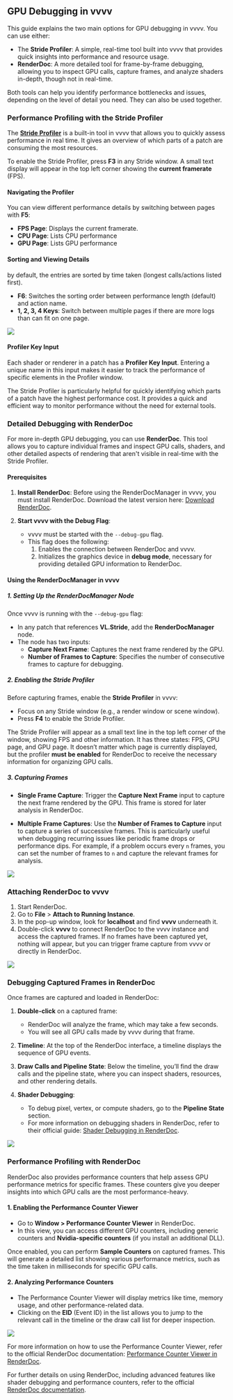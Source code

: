 ## GPU Debugging in vvvv

This guide explains the two main options for GPU debugging in vvvv. You can use either:

- The **Stride Profiler**: A simple, real-time tool built into vvvv that provides quick insights into performance and resource usage.
- **RenderDoc**: A more detailed tool for frame-by-frame debugging, allowing you to inspect GPU calls, capture frames, and analyze shaders in-depth, though not in real-time.

Both tools can help you identify performance bottlenecks and issues, depending on the level of detail you need. They can also be used together.

### Performance Profiling with the Stride Profiler

The [**Stride Profiler**](https://doc.stride3d.net/4.2/en/manual/troubleshooting/profiling.html) is a built-in tool in vvvv that allows you to quickly assess performance in real time. It gives an overview of which parts of a patch are consuming the most resources.

To enable the Stride Profiler, press **F3** in any Stride window. A small text display will appear in the top left corner showing the **current framerate** (FPS).
  
#### Navigating the Profiler

You can view different performance details by switching between pages with **F5**:
- **FPS Page**: Displays the current framerate.
- **CPU Page**: Lists CPU performance
- **GPU Page**: Lists GPU performance

#### Sorting and Viewing Details
by default, the entries are sorted by time taken (longest calls/actions listed first).
- **F6**: Switches the sorting order between performance length (default) and action name.
- **1, 2, 3, 4 Keys**: Switch between multiple pages if there are more logs than can fit on one page.

![](../../../images/libraries/3d/stride_profiler.png)

#### Profiler Key Input

Each shader or renderer in a patch has a **Profiler Key Input**. Entering a unique name in this input makes it easier to track the performance of specific elements in the Profiler window.

The Stride Profiler is particularly helpful for quickly identifying which parts of a patch have the highest performance cost. It provides a quick and efficient way to monitor performance without the need for external tools.

### Detailed Debugging with RenderDoc

For more in-depth GPU debugging, you can use **RenderDoc**. This tool allows you to capture individual frames and inspect GPU calls, shaders, and other detailed aspects of rendering that aren't visible in real-time with the Stride Profiler.

#### Prerequisites

1. **Install RenderDoc**: Before using the RenderDocManager in vvvv, you must install RenderDoc. Download the latest version here: [Download RenderDoc](https://renderdoc.org).

2. **Start vvvv with the Debug Flag**:
   - vvvv must be started with the `--debug-gpu` flag.
   - This flag does the following:
     1. Enables the connection between RenderDoc and vvvv.
     2. Initializes the graphics device in **debug mode**, necessary for providing detailed GPU information to RenderDoc.

#### Using the RenderDocManager in vvvv

##### 1. Setting Up the RenderDocManager Node

Once vvvv is running with the `--debug-gpu` flag:

- In any patch that references **VL.Stride**, add the **RenderDocManager** node.
- The node has two inputs:
  - **Capture Next Frame**: Captures the next frame rendered by the GPU.
  - **Number of Frames to Capture**: Specifies the number of consecutive frames to capture for debugging.

##### 2. Enabling the Stride Profiler

Before capturing frames, enable the **Stride Profiler** in vvvv:

- Focus on any Stride window (e.g., a render window or scene window).
- Press **F4** to enable the Stride Profiler.

The Stride Profiler will appear as a small text line in the top left corner of the window, showing FPS and other information. It has three states: FPS, CPU page, and GPU page. It doesn’t matter which page is currently displayed, but the profiler **must be enabled** for RenderDoc to receive the necessary information for organizing GPU calls.

##### 3. Capturing Frames

- **Single Frame Capture**: Trigger the **Capture Next Frame** input to capture the next frame rendered by the GPU. This frame is stored for later analysis in RenderDoc.
  
- **Multiple Frame Captures**: Use the **Number of Frames to Capture** input to capture a series of successive frames. This is particularly useful when debugging recurring issues like periodic frame drops or performance dips. For example, if a problem occurs every `n` frames, you can set the number of frames to `n` and capture the relevant frames for analysis.

![](../../../images/libraries/3d/renderdoc_node.png)

### Attaching RenderDoc to vvvv

1. Start RenderDoc.
2. Go to **File** > **Attach to Running Instance**.
3. In the pop-up window, look for **localhost** and find **vvvv** underneath it.
4. Double-click **vvvv** to connect RenderDoc to the vvvv instance and access the captured frames. If no frames have been captured yet, nothing will appear, but you can trigger frame capture from vvvv or directly in RenderDoc.

![](../../../images/libraries/3d/attach.png)

### Debugging Captured Frames in RenderDoc

Once frames are captured and loaded in RenderDoc:
1. **Double-click** on a captured frame:
   - RenderDoc will analyze the frame, which may take a few seconds.
   - You will see all GPU calls made by vvvv during that frame.

2. **Timeline**: At the top of the RenderDoc interface, a timeline displays the sequence of GPU events.

3. **Draw Calls and Pipeline State**: Below the timeline, you’ll find the draw calls and the pipeline state, where you can inspect shaders, resources, and other rendering details.

4. **Shader Debugging**: 
   - To debug pixel, vertex, or compute shaders, go to the **Pipeline State** section.
   - For more information on debugging shaders in RenderDoc, refer to their official guide: [Shader Debugging in RenderDoc](https://renderdoc.org/docs/how/how_debug_shader.html).

![](../../../images/libraries/3d/renderdoc.png)

### Performance Profiling with RenderDoc

RenderDoc also provides performance counters that help assess GPU performance metrics for specific frames. These counters give you deeper insights into which GPU calls are the most performance-heavy.

#### 1. Enabling the Performance Counter Viewer

- Go to **Window > Performance Counter Viewer** in RenderDoc.
- In this view, you can access different GPU counters, including generic counters and **Nvidia-specific counters** (if you install an additional DLL).
  
Once enabled, you can perform **Sample Counters** on captured frames. This will generate a detailed list showing various performance metrics, such as the time taken in milliseconds for specific GPU calls.

#### 2. Analyzing Performance Counters

- The Performance Counter Viewer will display metrics like time, memory usage, and other performance-related data.
- Clicking on the **EID** (Event ID) in the list allows you to jump to the relevant call in the timeline or the draw call list for deeper inspection.

![](../../../images/libraries/3d/counter_view.png)

For more information on how to use the Performance Counter Viewer, refer to the official RenderDoc documentation: [Performance Counter Viewer in RenderDoc](https://renderdoc.org/docs/window/performance_counter_viewer.html).

For further details on using RenderDoc, including advanced features like shader debugging and performance counters, refer to the official [RenderDoc documentation](https://renderdoc.org/docs/).
